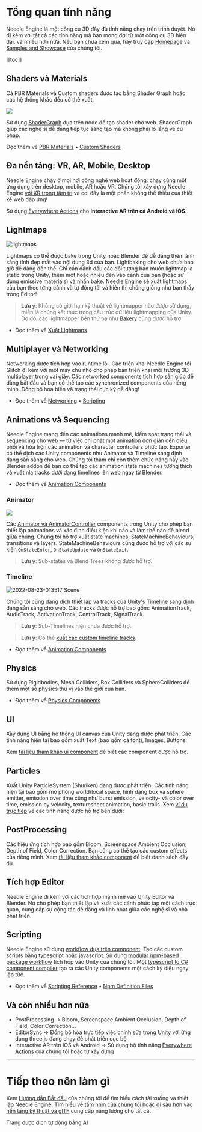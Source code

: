 # Tổng quan tính năng

Needle Engine là một công cụ 3D đầy đủ tính năng chạy trên trình duyệt. Nó đi kèm với tất cả các tính năng mà bạn mong đợi từ một công cụ 3D hiện đại, và nhiều hơn nữa. Nếu bạn chưa xem qua, hãy truy cập [Homepage](https://needle.tools) và [Samples and Showcase](https://engine.needle.tools/samples) của chúng tôi.

[[toc]]

## Shaders và Materials

Cả PBR Materials và Custom shaders được tạo bằng Shader Graph hoặc các hệ thống khác đều có thể xuất.

<img src="https://user-images.githubusercontent.com/5083203/186012027-9bbe3944-fa56-41fa-bfbb-c989fa87aebb.png" />

Sử dụng [ShaderGraph](https://unity.com/features/shader-graph) dựa trên node để tạo shader cho web. ShaderGraph giúp các nghệ sĩ dễ dàng tiếp tục sáng tạo mà không phải lo lắng về cú pháp.

Đọc thêm về [PBR Materials](./export.md#physically-based-materials-pbr) • [Custom Shaders](./export.md#custom-shaders)

## Đa nền tảng: VR, AR, Mobile, Desktop
Needle Engine chạy ở mọi nơi công nghệ web hoạt động: chạy cùng một ứng dụng trên desktop, mobile, AR hoặc VR. Chúng tôi xây dựng Needle Engine [với XR trong tâm trí](./xr.md) và coi đây là một phần không thể thiếu của thiết kế web đáp ứng!

Sử dụng [Everywhere Actions](./everywhere-actions.md) cho **Interactive AR trên cả Android và iOS**.


## Lightmaps

![lightmaps](https://user-images.githubusercontent.com/5083203/186163693-093c7ae2-96eb-4d75-b98f-bf19f78032ff.gif)

Lightmaps có thể được bake trong Unity hoặc Blender để dễ dàng thêm ánh sáng tĩnh đẹp mắt vào nội dung 3d của bạn. Lightbaking cho web chưa bao giờ dễ dàng đến thế. Chỉ cần đánh dấu các đối tượng bạn muốn lightmap là static trong Unity, thêm một hoặc nhiều đèn vào cảnh của bạn (hoặc sử dụng emissive materials) và nhấn bake. Needle Engine sẽ xuất lightmaps của bạn theo từng cảnh và tự động tải và hiển thị chúng giống như bạn thấy trong Editor!

> **Lưu ý**: Không có giới hạn kỹ thuật về lightmapper nào được sử dụng, miễn là chúng kết thúc trong cấu trúc dữ liệu lightmapping của Unity. Do đó, các lightmapper bên thứ ba như [Bakery](https://assetstore.unity.com/packages/tools/level-design/bakery-gpu-lightmapper-122218) cũng được hỗ trợ.

- Đọc thêm về [Xuất Lightmaps](https://fwd.needle.tools/needle-engine/docs/lightmaps)

## Multiplayer và Networking
Networking được tích hợp vào runtime lõi. Các triển khai Needle Engine tới Glitch đi kèm với một máy chủ nhỏ cho phép bạn triển khai môi trường 3D multiplayer trong vài giây. Các networked components tích hợp sẵn giúp dễ dàng bắt đầu và bạn có thể tạo các synchronized components của riêng mình. Đồng bộ hóa biến và trạng thái cực kỳ dễ dàng!

- Đọc thêm về [Networking](https://fwd.needle.tools/needle-engine/docs/networking) • [Scripting](https://fwd.needle.tools/needle-engine/docs/scripting)

## Animations và Sequencing
Needle Engine mang đến các animations mạnh mẽ, kiểm soát trạng thái và sequencing cho web — từ việc chỉ phát một animation đơn giản đến điều phối và hòa trộn các animation và character controllers phức tạp. Exporter có thể dịch các Unity components như Animator và Timeline sang định dạng sẵn sàng cho web. Chúng tôi thậm chí còn thêm chức năng này vào Blender addon để bạn có thể tạo các animation state machines tương thích và xuất nla tracks dưới dạng timelines lên web ngay từ Blender.

- Đọc thêm về [Animation Components](./component-reference.md#animation)

### Animator

<img src="https://user-images.githubusercontent.com/5083203/186011302-176524b3-e8e5-4e6e-9b77-7faf3561bb15.png" />

Các [Animator và AnimatorController](https://docs.unity3d.com/Manual/class-AnimatorController.html) components trong Unity cho phép bạn thiết lập animations và xác định điều kiện khi nào và làm thế nào để blend giữa chúng. Chúng tôi hỗ trợ xuất state machines, StateMachineBehaviours, transitions và layers. StateMachineBehaviours cũng được hỗ trợ với các sự kiện ``OnStateEnter``, ``OnStateUpdate`` và ``OnStateExit``.

> **Lưu ý**: Sub-states và Blend Trees không được hỗ trợ.

### Timeline

![2022-08-23-013517_Scene](https://user-images.githubusercontent.com/5083203/186037829-ee99340d-b19c-484d-b551-94797519c9d9.png)

Chúng tôi cũng đang dịch thiết lập và tracks của [Unity's Timeline](https://unity.com/features/timeline) sang định dạng sẵn sàng cho web.
Các tracks được hỗ trợ bao gồm: AnimationTrack, AudioTrack, ActivationTrack, ControlTrack, SignalTrack.

> **Lưu ý**: Sub-Timelines hiện chưa được hỗ trợ.

> **Lưu ý**: Có thể [xuất các custom timeline tracks](https://github.com/needle-tools/needle-engine-modules/tree/main/package/TimelineHtml).

- Đọc thêm về [Animation Components](./component-reference.md#animation)

## Physics
Sử dụng Rigidbodies, Mesh Colliders, Box Colliders và SphereColliders để thêm một số physics thú vị vào thế giới của bạn.

- Đọc thêm về [Physics Components](./component-reference.md#physics)

<sample src="https://engine.needle.tools/samples-uploads/physics-animation/" />

## UI
Xây dựng UI bằng hệ thống UI canvas của Unity đang được phát triển. Các tính năng hiện tại bao gồm xuất Text (bao gồm cả font), Images, Buttons.

Xem [tài liệu tham khảo ui component](component-reference.md#ui) để biết các component được hỗ trợ.

<sample src="https://engine.needle.tools/samples-uploads/screenspace-ui" />

## Particles
Xuất Unity ParticleSystem (Shuriken) đang được phát triển. Các tính năng hiện tại bao gồm mô phỏng world/local space, hình dạng box và sphere emitter, emission over time cũng như burst emission, velocity- và color over time, emission by velocity, texturesheet animation, basic trails.
Xem [ví dụ trực tiếp](https://engine.needle.tools/samples/particles) về các tính năng được hỗ trợ bên dưới:

<sample src="https://engine.needle.tools/samples-uploads/particles/" />

## PostProcessing

Các hiệu ứng tích hợp bao gồm Bloom, Screenspace Ambient Occlusion, Depth of Field, Color Correction. Bạn cũng có thể tạo các custom effects của riêng mình. Xem [tài liệu tham khảo component](./component-reference.md#postprocessing) để biết danh sách đầy đủ.

<sample src="https://engine.needle.tools/samples-uploads/postprocessing/" />

## Tích hợp Editor
Needle Engine đi kèm với các tích hợp mạnh mẽ vào Unity Editor và Blender. Nó cho phép bạn thiết lập và xuất các cảnh phức tạp một cách trực quan, cung cấp sự cộng tác dễ dàng và linh hoạt giữa các nghệ sĩ và nhà phát triển.

## Scripting
Needle Engine sử dụng [workflow dựa trên component](scripting.md#component-architecture). Tạo các custom scripts bằng typescript hoặc javascript. Sử dụng [modular npm-based package workflow](https://fwd.needle.tools/needle-engine/docs/npmdef) tích hợp vào Unity của chúng tôi. Một [typescript to C# component compiler](https://fwd.needle.tools/needle-engine/docs/component-compiler) tạo ra các Unity components một cách kỳ diệu ngay lập tức.

- Đọc thêm về [Scripting Reference](scripting) • [Npm Definition Files](https://fwd.needle.tools/needle-engine/docs/npmdef)


## Và còn nhiều hơn nữa

- PostProcessing → Bloom, Screenspace Ambient Occlusion, Depth of Field, Color Correction...
- EditorSync → Đồng bộ hóa trực tiếp việc chỉnh sửa trong Unity với ứng dụng three.js đang chạy để phát triển cục bộ
- Interactive AR trên iOS và Android → Sử dụng bộ tính năng [Everywhere Actions](./everywhere-actions.md) của chúng tôi hoặc tự xây dựng

---
# Tiếp theo nên làm gì

Xem [Hướng dẫn Bắt đầu](getting-started/) của chúng tôi để tìm hiểu cách tải xuống và thiết lập Needle Engine.
Tìm hiểu về [tầm nhìn của chúng tôi](vision) hoặc đi sâu hơn vào [nền tảng kỹ thuật và glTF](technical-overview) cung cấp năng lượng cho tất cả.

Trang được dịch tự động bằng AI
